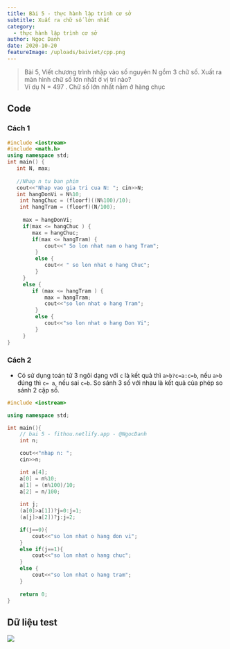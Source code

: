 ```yaml
---
title: Bài 5 - thực hành lập trình cơ sở
subtitle: Xuất ra chữ số lớn nhất
category:
  - thực hành lập trình cơ sở
author: Ngọc Danh
date: 2020-10-20
featureImage: /uploads/baiviet/cpp.png
---
```


> Bài 5, Viết chương trình nhập vào số nguyên N gồm 3 chữ số. Xuất ra màn hình chữ số lớn nhất ở vị trí nào?  
> Ví dụ N = 497 . Chữ số lớn nhất nằm ở hàng chục

## Code  

### Cách 1

```c++
#include <iostream>
#include <math.h>
using namespace std;
int main() {
   int N, max;
 
   //Nhap n tu ban phim
   cout<<"Nhap vao gia tri cua N: "; cin>>N;
   int hangDonVi = N%10;
    int hangChuc = (floorf)((N%100)/10);
    int hangTram = (floorf)(N/100);
 
     max = hangDonVi;
     if(max <= hangChuc ) {
        max = hangChuc;
        if(max <= hangTram) {
            cout<<" So lon nhat nam o hang Tram";
         }
         else {
            cout<< " so lon nhat o hang Chuc";
         }
     }
     else {
        if (max <= hangTram ) {
            max = hangTram;
            cout<<"so lon nhat o hang Tram";
         }
         else {
            cout<<"so lon nhat o hang Don Vi";
         }
     }
}
```

### Cách 2

- Có sử dụng toán tử 3 ngôi dạng với `c` là kết quả thì `a>b?c=a:c=b`, nếu `a>b` đúng thì `c= a`, nếu sai `c=b`. So sánh 3 số với nhau là kết quả của phép so sánh 2 cặp số.

```c++
#include <iostream>

using namespace std;

int main(){
	// bai 5 - fithou.netlify.app - @NgocDanh
	int n;

	cout<<"nhap n: ";
	cin>>n;

	int a[4];
	a[0] = n%10;
	a[1] = (n%100)/10;
	a[2] = n/100;
	
	int j;
	(a[0]>a[1])?j=0:j=1;
	(a[j]>a[2])?j:j=2;

	if(j==0){
		cout<<"so lon nhat o hang don vi";
	}
	else if(j==1){
		cout<<"so lon nhat o hang chuc";
	}
	else {
		cout<<"so lon nhat o hang tram";
	}
	
	return 0;
}
```

## Dữ liệu test  

[![](https://1.bp.blogspot.com/-bMm6IiKTXR0/XhjaWEoA7EI/AAAAAAAAb3s/GdlnV291iwMRJpUyUjA_oYBSyUtE55tQQCLcBGAsYHQ/s320/5.png)](https://1.bp.blogspot.com/-bMm6IiKTXR0/XhjaWEoA7EI/AAAAAAAAb3s/GdlnV291iwMRJpUyUjA_oYBSyUtE55tQQCLcBGAsYHQ/s1600/5.png)